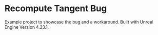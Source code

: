 # Recompute Tangent Bug
Example project to showcase the bug and a workaround.
Built with Unreal Engine Version 4.23.1.